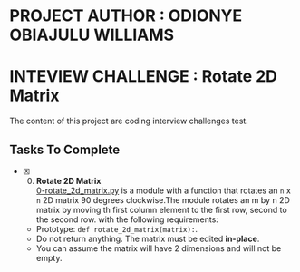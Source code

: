 # PROJECT AUTHOR : ODIONYE OBIAJULU WILLIAMS
# INTEVIEW CHALLENGE : Rotate 2D Matrix

The content of this project are coding interview challenges test.

## Tasks To Complete

+ [x] 0. **Rotate 2D Matrix**<br/>[0-rotate_2d_matrix.py](0-rotate_2d_matrix.py) is a module with a function that rotates an `n` x `n` 2D matrix 90 degrees clockwise.The module rotates an m by n 2D matrix by moving th first
    column element to the first row, second to the second
    row. with the following requirements:
  + Prototype: `def rotate_2d_matrix(matrix):`.
  + Do not return anything. The matrix must be edited **in-place**.
  + You can assume the matrix will have 2 dimensions and will not be empty.

